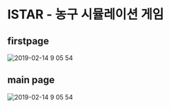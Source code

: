 # ISTAR - 농구 시뮬레이션 게임

## firstpage
![2019-02-14 9 05 54](https://user-images.githubusercontent.com/45627868/52752896-d23c1c00-3037-11e9-9378-ddf90a4e4eb5.png)

## main page
![2019-02-14 9 05 54](https://user-images.githubusercontent.com/45627868/52764070-e39a1e00-3061-11e9-98c3-79a4ab675108.png)
